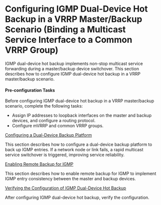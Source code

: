 Configuring IGMP Dual-Device Hot Backup in a VRRP Master/Backup Scenario (Binding a Multicast Service Interface to a Common VRRP Group)
=======================================================================================================================================

IGMP dual-device hot backup implements non-stop multicast service forwarding during a master/backup device switchover. This section describes how to configure IGMP dual-device hot backup in a VRRP master/backup scenario.

#### Pre-configuration Tasks

Before configuring IGMP dual-device hot backup in a VRRP master/backup scenario, complete the following tasks:

* Assign IP addresses to loopback interfaces on the master and backup devices, and configure a routing protocol.
* Configure mVRRP and common VRRP groups.


[Configuring a Dual-Device Backup Platform](../../../../software/nev8r10_vrpv8r16/user/vrp/dc_vrp_multicast_cfg_0124.html)

This section describes how to configure a dual-device backup platform to back up IGMP entries. If a network node or link fails, a rapid multicast service switchover is triggered, improving service reliability.

[Enabling Remote Backup for IGMP](../../../../software/nev8r10_vrpv8r16/user/vrp/dc_vrp_multicast_cfg_0117a.html)

This section describes how to enable remote backup for IGMP to implement IGMP entry consistency between the master and backup devices.

[Verifying the Configuration of IGMP Dual-Device Hot Backup](../../../../software/nev8r10_vrpv8r16/user/vrp/dc_vrp_multicast_cfg_0125.html)

After configuring IGMP dual-device hot backup, verify the configuration.